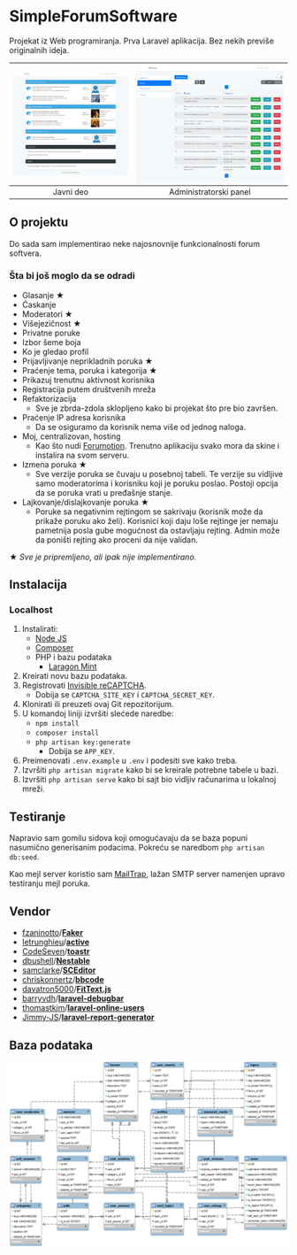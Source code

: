 # SimpleForumSoftware
Projekat iz Web programiranja. Prva Laravel aplikacija. Bez nekih previše originalnih ideja.

| ![publicarea](doc/publicarea.png) | ![adminarea](doc/adminarea.png) |
|:---:|:---:|
| Javni deo | Administratorski panel |

## O projektu
Do sada sam implementirao neke najosnovnije funkcionalnosti forum softvera.

### Šta bi još moglo da se odradi

* Glasanje ★
* Ćaskanje
* Moderatori ★
* Višejezičnost ★
* Privatne poruke
* Izbor šeme boja
* Ko je gledao profil
* Prijavljivanje neprikladnih poruka ★
* Praćenje tema, poruka i kategorija ★
* Prikazuj trenutnu aktivnost korisnika
* Registracija putem društvenih mreža
* Refaktorizacija
  * Sve je zbrda-zdola sklopljeno kako bi projekat što pre bio završen.
* Praćenje IP adresa korisnika
  * Da se osiguramo da korisnik nema više od jednog naloga.
* Moj, centralizovan, hosting
  -  Kao što nudi [Forumotion](https://www.forumotion.com/). Trenutno aplikaciju svako mora da skine i instalira na svom serveru.
* Izmena poruka ★
  * Sve verzije poruka se čuvaju u posebnoj tabeli. Te verzije su vidljive samo moderatorima i korisniku koji je poruku poslao. Postoji opcija da se poruka vrati u pređašnje stanje.
* Lajkovanje/dislajkovanje poruka ★
  * Poruke sa negativnim rejtingom se sakrivaju (korisnik može da prikaže poruku ako želi). Korisnici koji daju loše rejtinge jer nemaju pametnija posla gube mogućnost da ostavljaju rejting. Admin može da poništi rejting ako proceni da nije validan.

★ *Sve je pripremljeno, ali ipak nije implementirano.*

## Instalacija
### Localhost
1. Instalirati:
    * [Node JS](https://nodejs.org/en/)
    * [Composer](https://getcomposer.org/download/)
    * PHP i bazu podataka
        * [Laragon Mint](https://laragon.org/download/index.html)
1. Kreirati novu bazu podataka.
1. Registrovati [Invisible reCAPTCHA](https://www.google.com/recaptcha/admin).
    * Dobija se `CAPTCHA_SITE_KEY` i `CAPTCHA_SECRET_KEY`.
1. Klonirati ili preuzeti ovaj Git repozitorijum.
1. U komandoj liniji izvršiti slećede naredbe:
    * `npm install`
    * `composer install`
    * `php artisan key:generate`
        * Dobija se `APP_KEY`.
1. Preimenovati `.env.example` u `.env` i podesiti sve kako treba.
1. Izvršiti `php artisan migrate` kako bi se kreirale potrebne tabele u bazi.
1. Izvršiti `php artisan serve` kako bi sajt bio vidljiv računarima u lokalnoj mreži.

## Testiranje

Napravio sam gomilu sidova koji omogućavaju da se baza popuni nasumično generisanim podacima. Pokreću se naredbom `php artisan db:seed`.

Kao mejl server koristio sam [MailTrap](https://mailtrap.io/), lažan SMTP server namenjen upravo testiranju mejl poruka.

## Vendor

* [fzaninotto](https://github.com/fzaninotto)/**[Faker](https://github.com/fzaninotto/Faker)**
* [letrunghieu](https://github.com/letrunghieu)/**[active](https://github.com/letrunghieu/active)**
* [CodeSeven](https://github.com/CodeSeven)/**[toastr](https://github.com/CodeSeven/toastr)**
* [dbushell](https://github.com/dbushell)/**[Nestable](https://github.com/dbushell/Nestable)**
* [samclarke](https://github.com/samclarke)/**[SCEditor](https://github.com/samclarke/SCEditor)**
* [chriskonnertz](https://github.com/chriskonnertz)/**[bbcode](https://github.com/chriskonnertz/bbcode)**
* [davatron5000](https://github.com/davatron5000)/**[FitText.js](https://github.com/davatron5000/FitText.js)**
* [barryvdh](https://github.com/barryvdh)/**[laravel-debugbar](https://github.com/barryvdh/laravel-debugbar)**
* [thomastkim](https://github.com/thomastkim)/**[laravel-online-users](https://github.com/thomastkim/laravel-online-users)**
* [Jimmy-JS](https://github.com/Jimmy-JS)/**[laravel-report-generator](https://github.com/Jimmy-JS/laravel-report-generator)**

## Baza podataka
![model](doc/model.png)

